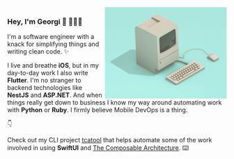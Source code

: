 <img align="right" width="280" height="210" style="margin-right=120px" src="readme_profile.gif">
<h3>Hey, I'm Georgi 👋 🧑🏼‍💻</h3>
<p>
  I'm a software engineer with a knack for simplifying things and writing clean code. ✨
</p>

<p>
  I live and breathe <b>iOS</b>, but in my day-to-day work I also write <b>Flutter</b>. I'm no stranger to backend technologies like <b>NestJS</b> and <b>ASP.NET</b>. And when things really get down to business I know my way around automating work with <b>Python</b> or <b>Ruby</b>. I firmly believe Mobile DevOps is a thing.
</p>

👇
<p>
  Check out my CLI project <a href="https://github.com/georgiIvanov/tcatool">tcatool</a> that helps automate some of the work involved in using <b>SwiftUI</b> and <a href="https://github.com/pointfreeco/swift-composable-architecture/">The Composable Architecture</a>. ⌨️ 
</p>


<!--
Gif credit: https://dribbble.com/filipjoos
-->


<!--
**georgiIvanov/georgiIvanov** is a ✨ _special_ ✨ repository because its `README.md` (this file) appears on your GitHub profile.

Here are some ideas to get you started:

- 🔭 I’m currently working on ...
- 🌱 I’m currently learning ...
- 👯 I’m looking to collaborate on ...
- 🤔 I’m looking for help with ...
- 💬 Ask me about ...
- 📫 How to reach me: ...
- 😄 Pronouns: ...
- ⚡ Fun fact: ...
-->
